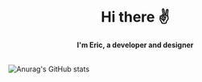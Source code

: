 <div align="center">
  <h1>Hi there ✌️</h1>
</div>

<div align="center">
  <b>I'm Eric, a developer and designer</b>
</div>

<br />

![Anurag's GitHub stats](https://github-readme-stats.vercel.app/api?username=erictakman&show_icons=true&text_color=#fffff&title_color=#fffff&bg_color=#0D1117&icon_color=#1F6FEB)
